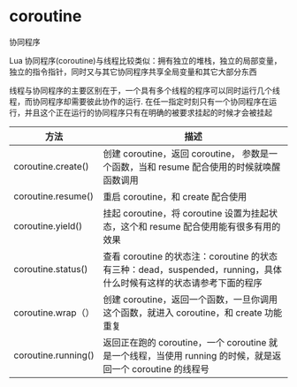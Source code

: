 # coroutine

协同程序

Lua 协同程序(coroutine)与线程比较类似：拥有独立的堆栈，独立的局部变量，独立的指令指针，同时又与其它协同程序共享全局变量和其它大部分东西

线程与协同程序的主要区别在于，一个具有多个线程的程序可以同时运行几个线程，而协同程序却需要彼此协作的运行. 在任一指定时刻只有一个协同程序在运行，并且这个正在运行的协同程序只有在明确的被要求挂起的时候才会被挂起

| 方法                  | 描述                                                                             |
| ------------------- | ------------------------------------------------------------------------------ |
| coroutine.create()  | 创建 coroutine，返回 coroutine， 参数是一个函数，当和 resume 配合使用的时候就唤醒函数调用                    |
| coroutine.resume()  | 重启 coroutine，和 create 配合使用                                                     |
| coroutine.yield()   | 挂起 coroutine，将 coroutine 设置为挂起状态，这个和 resume 配合使用能有很多有用的效果                      |
| coroutine.status()  | 查看 coroutine 的状态注：coroutine 的状态有三种：dead，suspended，running，具体什么时候有这样的状态请参考下面的程序 |
| coroutine.wrap（）    | 创建 coroutine，返回一个函数，一旦你调用这个函数，就进入 coroutine，和 create 功能重复                      |
| coroutine.running() | 返回正在跑的 coroutine，一个 coroutine 就是一个线程，当使用 running 的时候，就是返回一个 coroutine 的线程号     |
